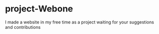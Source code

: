 # project-Webone
I made a website in my free time as a project waiting for your suggestions and contributions 
